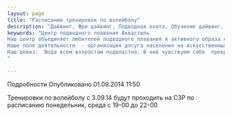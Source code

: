 ```yaml
---
layout: page
title: "Расписание тренировок по волейболу"
description: "Дайвинг, Фри дайвинг, Подводная охота, Обучение дайвинг, Сертификат дайвинг"
keywords: "Центр подводного плавания Аквастиль
Наш центр объединяет любителей подводного плавания и активного образа жизни.
Наше поле деятельности  - организация досуга населения на искусственных и естественных водоёмах.
Наш девиз:  Вода всем возростам подвластна, В ней чувствуем себя  прекрасно!
"

---
```


Подробности
     Опубликовано 01.09.2014 11:50 

Тренировки по волейболу с 3.09.14 будут проходить на СЗР по расписанию понедельник, среда с 19-00 до 22-00